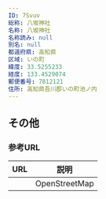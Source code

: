 ```yaml
---
ID: 7Svuv
総称: 八坂神社
名称: 八坂神社
名称読み: null
別名: null
都道府県: 高知県
区域: いの町
緯度: 33.5255233
経度: 133.4529074
郵便番号: 7812121
住所: 高知県吾川郡いの町池ノ内
---
```


## その他

### 参考URL

| URL | 説明          |
| --- | ------------- |
|     | OpenStreetMap |
